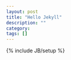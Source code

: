 ```yaml
---
layout: post
title: "Hello Jekyll"
description: ""
category: 
tags: []
---
```

{% include JB/setup %}
